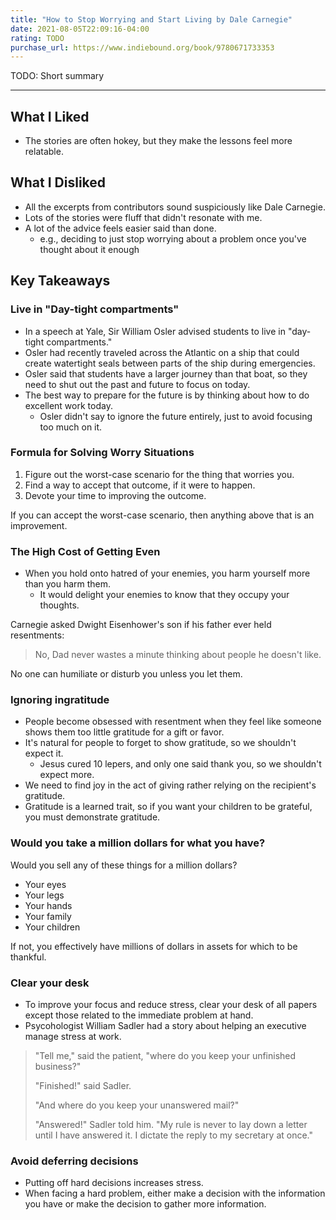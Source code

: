 ```yaml
---
title: "How to Stop Worrying and Start Living by Dale Carnegie"
date: 2021-08-05T22:09:16-04:00
rating: TODO
purchase_url: https://www.indiebound.org/book/9780671733353
---
```


TODO: Short summary

<!--more-->

---

## What I Liked

* The stories are often hokey, but they make the lessons feel more relatable.

## What I Disliked

* All the excerpts from contributors sound suspiciously like Dale Carnegie.
* Lots of the stories were fluff that didn't resonate with me.
* A lot of the advice feels easier said than done.
  * e.g., deciding to just stop worrying about a problem once you've thought about it enough

## Key Takeaways

### Live in "Day-tight compartments"

* In a speech at Yale, Sir William Osler advised students to live in "day-tight compartments."
* Osler had recently traveled across the Atlantic on a ship that could create watertight seals between parts of the ship during emergencies.
* Osler said that students have a larger journey than that boat, so they need to shut out the past and future to focus on today.
* The best way to prepare for the future is by thinking about how to do excellent work today.
  * Osler didn't say to ignore the future entirely, just to avoid focusing too much on it.

### Formula for Solving Worry Situations

1. Figure out the worst-case scenario for the thing that worries you.
1. Find a way to accept that outcome, if it were to happen.
1. Devote your time to improving the outcome.

If you can accept the worst-case scenario, then anything above that is an improvement.

### The High Cost of Getting Even

* When you hold onto hatred of your enemies, you harm yourself more than you harm them.
  * It would delight your enemies to know that they occupy your thoughts.

Carnegie asked Dwight Eisenhower's son if his father ever held resentments:

>No, Dad never wastes a minute thinking about people he doesn't like.

No one can humiliate or disturb you unless you let them.

### Ignoring ingratitude

* People become obsessed with resentment when they feel like someone shows them too little gratitude for a gift or favor.
* It's natural for people to forget to show gratitude, so we shouldn't expect it.
  * Jesus cured 10 lepers, and only one said thank you, so we shouldn't expect more.
* We need to find joy in the act of giving rather relying on the recipient's gratitude.
* Gratitude is a learned trait, so if you want your children to be grateful, you must demonstrate gratitude.

### Would you take a million dollars for what you have?

Would you sell any of these things for a million dollars?

  * Your eyes
  * Your legs
  * Your hands
  * Your family
  * Your children

If not, you effectively have millions of dollars in assets for which to be thankful.

### Clear your desk

* To improve your focus and reduce stress, clear your desk of all papers except those related to the immediate problem at hand.
* Psycohologist William Sadler had a story about helping an executive manage stress at work.

>"Tell me," said the patient, "where do you keep your unfinished business?"
>
>"Finished!" said Sadler.
>
>"And where do you keep your unanswered mail?"
>
>"Answered!" Sadler told him. "My rule is never to lay down a letter until I have answered it. I dictate the reply to my secretary at once."

### Avoid deferring decisions

* Putting off hard decisions increases stress.
* When facing a hard problem, either make a decision with the information you have or make the decision to gather more information.
